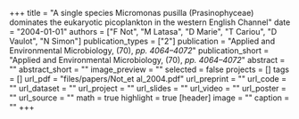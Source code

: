 +++
title = "A single species Micromonas pusilla (Prasinophyceae) dominates the eukaryotic picoplankton in the western English Channel"
date = "2004-01-01"
authors = ["F Not", "M Latasa", "D Marie", "T Cariou", "D Vaulot", "N Simon"]
publication_types = ["2"]
publication = "Applied and Environmental Microbiology, (70), _pp. 4064–4072_"
publication_short = "Applied and Environmental Microbiology, (70), _pp. 4064–4072_"
abstract = ""
abstract_short = ""
image_preview = ""
selected = false
projects = []
tags = []
url_pdf = "files/papers/Not_et al_2004.pdf"
url_preprint = ""
url_code = ""
url_dataset = ""
url_project = ""
url_slides = ""
url_video = ""
url_poster = ""
url_source = ""
math = true
highlight = true
[header]
image = ""
caption = ""
+++

